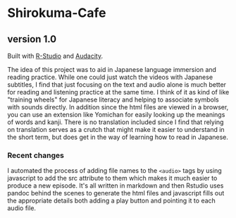 # Shirokuma-Cafe

## version 1.0

Built with [R-Studio](https://rstudio.com/) and [Audacity](https://www.audacityteam.org/).

The idea of this project was to aid in Japanese language immersion and reading practice. While one could just watch the videos with Japanese subtitles, I find that just focusing on the text and audio alone is much better for reading and listening practice at the same time. I think of it as kind of like "training wheels" for Japanese literacy and helping to associate symbols with sounds directly. In addition since the html files are viewed in a browser, you can use an extension like Yomichan for easily looking up the meanings of words and kanji. There is no translation included since I find that relying on translation serves as a crutch that might make it easier to understand in the short term, but does get in the way of learning how to read in Japanese.

### Recent changes

I automated the process of adding file names to the `<audio>` tags by using javascript to add the src attribute to them which makes it much easier to produce a new episode. It's all written in markdown and then Rstudio uses pandoc behind the scenes to generate the html files and javascript fills out the appropriate details both adding a play button and pointing it to each audio file.
